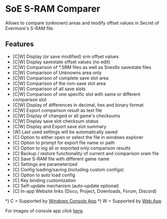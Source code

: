 # SoE S-RAM Comparer
Allows to compare (unknown) areas and modify offset values in Secret of Evermore's S-RAM file.

## Features
* [C|W] Display (or save modified) srm offset values
* [C|W] Display savestate offset values (no edit)
* [C|W] Comparison of *.SRM files as well as Snes9x savestate files  
* [C|W] Comparison of Unknowns area only
* [C|W] Comparison of complete save slot area
* [C|W] Comparison of the non-save slot area
* [C|W] Comparison of all save slots
* [C|W] Comparison of one specific slot with same or different comparison slot
* [C|W] Display of differences in decimal, hex and binary format
* [C|W] Export comparison result as text file
* [C|W] Display of changed or all game's checksums
* [C|W] Display save slot checksum status 
* [C|W] Display and Export save slot summary
* [W] Last used settings will be automatically saved
* [C] Option to either open or select the file in windows explorer
* [C] Option to prompt for export file name or path
* [C] Option to log all or exported only comparison results
* [C] Backup / restore functionality of current and comparison sram file
* [C] Save S-RAM file with different game name
* [C] Settings are parameterized
* [C] Config loading/saving (including custom configs)
* [C] Option to auto load config
* [C] Key binding customization 
* [C] Self-update mechanism (auto-update optional)
* [C] In-app Website links (Docu, Project, Downloads, Forum, Discord)

*) C = Supported by <a href=console-app>Windows Console App</a>
*) W = Supported by <a href=comparing>Web App</a>

For images of console app click <a href=imagery>here</a>.